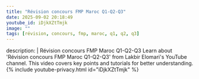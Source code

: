 ```yaml
---
title: "Révision concours FMP Maroc Q1-Q2-Q3"
date: 2025-09-02 20:18:49 
youtube_id: iDjkXZtTmjk
image: ""
tags: [révision, concours, fmp, maroc, q1, q2, q3]
---
```

description: |
  Révision concours FMP Maroc Q1-Q2-Q3
  Learn about 'Révision concours FMP Maroc Q1-Q2-Q3' from Lakbir Elomari's YouTube channel. This video covers key points and tutorials for better understanding.
{% include youtube-privacy.html id="iDjkXZtTmjk" %}
